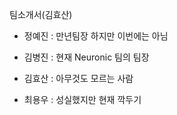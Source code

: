 팀소개서(김효산)

 - 정예진 : 만년팀장 하지만 이번에는 아님

 - 김병진 : 현재 Neuronic 팀의 팀장

 - 김효산 : 아무것도 모르는 사람

 - 최용우 : 성실했지만 현재 깍두기